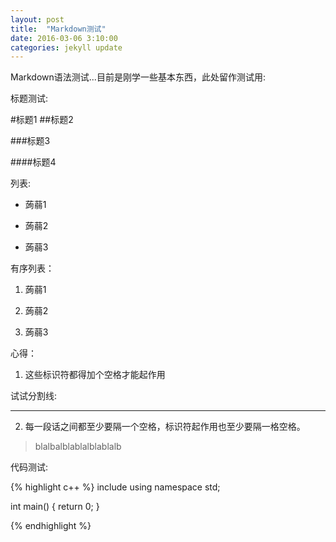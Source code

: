 ```yaml
---
layout: post
title:  "Markdown测试"
date: 2016-03-06 3:10:00
categories: jekyll update
---
```

Markdown语法测试...目前是刚学一些基本东西，此处留作测试用:

标题测试:

#标题1
##标题2

###标题3

####标题4

列表:

* 蒟蒻1

* 蒟蒻2

* 蒟蒻3

有序列表：

1. 蒟蒻1

2. 蒟蒻2

3. 蒟蒻3

心得：

1. 这些标识符都得加个空格才能起作用

试试分割线:

***

2. 每一段话之间都至少要隔一个空格，标识符起作用也至少要隔一格空格。

> blalbalblablalblablalb



代码测试:

{% highlight c++ %}
include<cstdio>
using namespace std;

int main()
{
	return 0;
}

{% endhighlight %}






